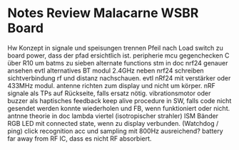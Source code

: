 # Notes Review Malacarne WSBR Board
Hw Konzept in signale und speisungen trennen
Pfeil nach Load switch zu board power, dass der pfad ersichtlich ist.
peripherie mcu gegenchecken
C über R10 um batms zu sieben
alternate functions stm in doc
nrf24 genauer ansehen evtl alternatives BT modul
2.4GHz neben nrf24 schreiben
sichtverbindung rf und distanz nachschauen. evtl nRf24 mit verstärker
oder 433MHz modul.
antenne richten zum display und nicht um körper.
nRF signale als TPs auf Rückseite, falls ersatz nötig.
vibrationsmotor oder buzzer als haptisches feedback
keep alive procedure in SW, falls code nicht gesendet werden konnte wiederholen und FB, wenn funktioniert oder nicht.
antnne theorie in doc lambda viertel (isotropischer strahler)
ISM Bänder
RGB LED mit connected state, wenn zu display verbunden. (Watchdog / ping)
click recognition acc und sampling mit 800Hz ausreichend?
battery far away from RF IC, dass es nicht RF absorbiert.